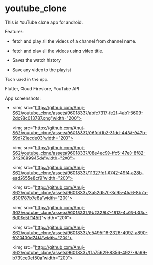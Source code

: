 # youtube_clone
This is YouTube clone app for android.

Features:

  - fetch and play all the videos of a channel from channel name.
  
  - fetch and play all the videos using video title.
  
  - Saves the watch history
  
  - Save any video to the playlist
  
 
Tech used in the app:

  Flutter, Cloud Firestore, YouTube API

App screenshots:

* <img src="https://github.com/Anuj-S62/youtube_clone/assets/96018337/abfc7317-fe2f-4ab1-8609-2dc98c013787.png"width="200">
 
  <img src="https://github.com/Anuj-S62/youtube_clone/assets/96018337/06fdd1b2-31dd-4438-947b-59d721ecde03"width="200">
  
  <img src="https://github.com/Anuj-S62/youtube_clone/assets/96018337/08e4ec99-ffc5-47e0-8f82-3420689945de"width="200">
  
  <img src="https://github.com/Anuj-S62/youtube_clone/assets/96018337/11327fdf-0742-49f4-a28b-ead2655e8cf9"width="200">
  
  <img src="https://github.com/Anuj-S62/youtube_clone/assets/96018337/3a52d570-3c95-45a6-8b7a-d30f787b7e8a"width="200">
  
  <img src="https://github.com/Anuj-S62/youtube_clone/assets/96018337/9b2329b7-1813-4c63-b53c-6d06c5ff145f)"width="200">
  
  <img src="https://github.com/Anuj-S62/youtube_clone/assets/96018337/e5495f16-2326-4092-a890-f920430d74f4"width="200">
  
  <img src="https://github.com/Anuj-S62/youtube_clone/assets/96018337/f1a75629-8356-4922-9a99-b739ce0ef50a"width="200">


